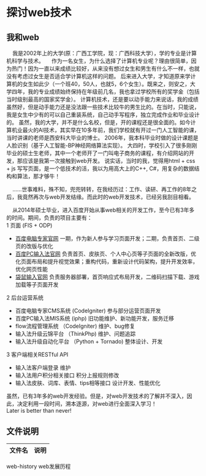 # 探讨web技术

## 我和web
&nbsp;&nbsp;&nbsp;&nbsp;我是2002年上的大学(原：广西工学院，现：广西科技大学），学的专业是计算机科学与技术。
&nbsp;&nbsp;&nbsp;&nbsp;作为一名女生，为什么选择了计算机专业呢？理由很简单，因为热门！因为一直以来成绩比较好，从来没有想过女生和男生有什么不一样，也就没有考虑过女生是否适合学计算机这样的问题。
后来进入大学，才知道原来学计算机的女生如此少（一个班40，50人，也就5，6个女生）。既来之，则安之，大学四年，我的专业成绩始终保持在年级前几名，我也拿过学校所有的奖学金（包括当时级别最高的国家奖学金）。
计算机技术，还是要以动手能力来说话，我的成绩虽然好，但是动手能力还是没法跟一些技术比较牛的男生比的。在当时，只能说，我是女生中少有的可以自己重装系统，自己动手写程序，独立完成作业和毕业设计的。
虽然，我的大学，并不是什么名校，但是，开的课程还是很全面的。如今计算机业最火的AI技术，其实早在10多年前，我们学校就有开过一门人工智能的课，当时讲课的老师是西安科大毕业的博士。
2006年，我本科毕业时做的设计课题是人脸识别（基于人工智能-BP神经网络算法实现）。
大四时，学校引入了很多刚刚毕业的硕士生老师，其中一个老师开了一门叫电子商务的课程，有介绍网站的开发，那应该是我第一次接触到web开发。
说实话，当时的我，觉得用html + css + js 写写页面，是一个低技术的活，我以为用高大上的C++, C#，用复杂的数据结构和算法，那才够牛！

&nbsp;&nbsp;&nbsp;&nbsp;......世事难料，殊不知，兜兜转转，在我经历过：工作、读研、再工作的8年之后，我竟然再次与web开发结缘。而此时的web开发技术，已经另我刮目相看。

&nbsp;&nbsp;&nbsp;&nbsp;从2014年硕士毕业，进入百度开始从事web相关的开发工作，至今已有3年多的时间。期间，负责的项目主要有：  
1 页面 (FIS + ODP)
* [百度电脑专家官网](http://zj.baidu.com/) 一期，作为新人参与学习页面开发；二期，负责首页、二级页的改版与优化
* [百度PC输入法官网](https://shurufa.baidu.com/) 负责首页、皮肤页、个人中心页等子页面的全新改版，优化页面布局和提升视觉效果；重构代码，重新设计代码架构，提升开发效率，优化网页性能
* [袋鼠输入官网](http://daishu.baidu.com/) 负责服务器部署，首页响应式布局开发，二维码扫描下载、游戏加载等子页面开发

2 后台运营系统
* 百度电脑专家CMS系统 (CodeIgniter)  参与部分运营页面开发 
* 百度PC输入法MIS系统 (iphp)         旧功能维护、新功能开发，服务迁移
* flow流程管理系统 （CodeIgniter)    维护、bug修复
* 输入法升级云锦平台 （ThinkPhp)      维护、问题追踪
* 输入法升级自动化平台 （Python + Tornado)  整体设计、开发

3 客户端相关RESTful API
* 输入法客户端登录         维护
* 输入法用户积分相关接口    积分上报规则修改
* 输入法皮肤、词库、表情、tips相等接口  设计开发、性能优化

虽然，已有3年多的web开发经验。但是，对web开发技术的了解并不深入，因此，决定利用一段时间，溯本逐源，对web进行全面深入学习！  
Later is better than never!

## 文件说明
文件名 |说明  
------------ | ---------- 
web-history   web发展历程
